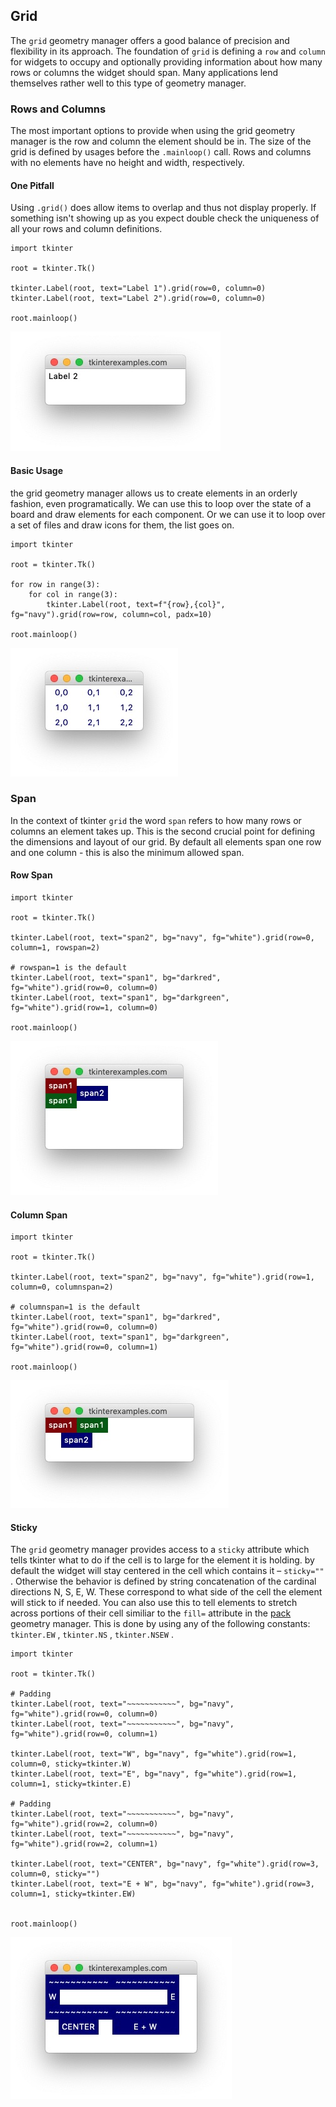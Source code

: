<head>
<title>Tkinter Grid</title>
<link rel="canonical" href="https://tkinterexamples.com/geometry/grid">
<meta name="description" content="Examples of using the tkinter grid geometry manager to layout an application with respect to rows and columns">
<meta name="keywords" content="tkinter grid examples">
</head>

## Grid
The `grid` geometry manager offers a good balance of precision and flexibility in its approach. The foundation of `grid` is defining a `row` and `column` for widgets to occupy and optionally providing information about how many rows or columns the widget should span. Many applications lend themselves rather well to this type of geometry manager.

### Rows and Columns
The most important options to provide when using the grid geometry manager is the row and column the element should be in. The size of the grid is defined by usages before the `.mainloop()` call. Rows and columns with no elements have no height and width, respectively.

#### One Pitfall
Using `.grid()` does allow items to overlap and thus not display properly. If something isn't showing up as you expect double check the uniqueness of all your rows and column definitions.

```
import tkinter

root = tkinter.Tk()

tkinter.Label(root, text="Label 1").grid(row=0, column=0)
tkinter.Label(root, text="Label 2").grid(row=0, column=0)

root.mainloop()
```

![A pitfall to be aware of](pitfall.jpg)

#### Basic Usage
the grid geometry manager allows us to create elements in an orderly fashion, even programatically. We can use this to loop over the state of a board and draw elements for each component. Or we can use it to loop over a set of files and draw icons for them, the list goes on.

```
import tkinter

root = tkinter.Tk()

for row in range(3):
    for col in range(3):
        tkinter.Label(root, text=f"{row},{col}", fg="navy").grid(row=row, column=col, padx=10)

root.mainloop()
```

![Basic usage of the grid geometry manager](basic.jpg)

    
### Span
In the context of tkinter `grid` the word `span` refers to how many rows or columns an element takes up. This is the second crucial point for defining the dimensions and layout of our grid. By default all elements span one row and one column - this is also the minimum allowed span.

#### Row Span
```
import tkinter

root = tkinter.Tk()

tkinter.Label(root, text="span2", bg="navy", fg="white").grid(row=0, column=1, rowspan=2)

# rowspan=1 is the default
tkinter.Label(root, text="span1", bg="darkred", fg="white").grid(row=0, column=0)
tkinter.Label(root, text="span1", bg="darkgreen", fg="white").grid(row=1, column=0)

root.mainloop()
```

![Using the rowspan parameter in tkinter grid](rowspan.jpg)

#### Column Span

```
import tkinter

root = tkinter.Tk()

tkinter.Label(root, text="span2", bg="navy", fg="white").grid(row=1, column=0, columnspan=2)

# columnspan=1 is the default
tkinter.Label(root, text="span1", bg="darkred", fg="white").grid(row=0, column=0)
tkinter.Label(root, text="span1", bg="darkgreen", fg="white").grid(row=0, column=1)

root.mainloop()
```

![Using the columnspan parameter in tkinter grid](columnspan.jpg)


#### Sticky
The `grid` geometry manager provides access to a `sticky` attribute which tells tkinter what to do if the cell is to large for the element it is holding. by default the widget will stay centered in the cell which contains it – `sticky=""` . Otherwise the behavior is defined by string concatenation of the cardinal directions N, S, E, W. These correspond to what side of the cell the element will stick to if needed. You can also use this to tell elements to stretch across portions of their cell similiar to the `fill=` attribute in the <a href= "/geometry/pack/pack.html">pack</a> geometry manager. This is done by using any of the following constants: `tkinter.EW` , `tkinter.NS` , `tkinter.NSEW` .

```
import tkinter

root = tkinter.Tk()

# Padding
tkinter.Label(root, text="~~~~~~~~~~~", bg="navy", fg="white").grid(row=0, column=0)
tkinter.Label(root, text="~~~~~~~~~~~", bg="navy", fg="white").grid(row=0, column=1)

tkinter.Label(root, text="W", bg="navy", fg="white").grid(row=1, column=0, sticky=tkinter.W)
tkinter.Label(root, text="E", bg="navy", fg="white").grid(row=1, column=1, sticky=tkinter.E)

# Padding
tkinter.Label(root, text="~~~~~~~~~~~", bg="navy", fg="white").grid(row=2, column=0)
tkinter.Label(root, text="~~~~~~~~~~~", bg="navy", fg="white").grid(row=2, column=1)

tkinter.Label(root, text="CENTER", bg="navy", fg="white").grid(row=3, column=0, sticky="")
tkinter.Label(root, text="E + W", bg="navy", fg="white").grid(row=3, column=1, sticky=tkinter.EW)


root.mainloop()
```

![Using the sticky parameter in the grid geometry manager](sticky.jpg)